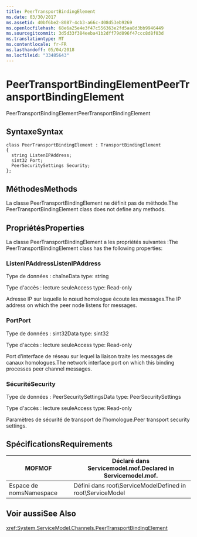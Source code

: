 ```yaml
---
title: PeerTransportBindingElement
ms.date: 03/30/2017
ms.assetid: 40bf6be2-8087-4cb3-a66c-408d53eb9269
ms.openlocfilehash: 68e6a25e4e3f47c556363e2fd5aa8d3bb9946449
ms.sourcegitcommit: 3d5d33f384eeba41b2dff79d096f47ccc8d8f03d
ms.translationtype: MT
ms.contentlocale: fr-FR
ms.lasthandoff: 05/04/2018
ms.locfileid: "33485643"
---
```

# <a name="peertransportbindingelement"></a><span data-ttu-id="f6bf1-102">PeerTransportBindingElement</span><span class="sxs-lookup"><span data-stu-id="f6bf1-102">PeerTransportBindingElement</span></span>
<span data-ttu-id="f6bf1-103">PeerTransportBindingElement</span><span class="sxs-lookup"><span data-stu-id="f6bf1-103">PeerTransportBindingElement</span></span>  
  
## <a name="syntax"></a><span data-ttu-id="f6bf1-104">Syntaxe</span><span class="sxs-lookup"><span data-stu-id="f6bf1-104">Syntax</span></span>  
  
```  
class PeerTransportBindingElement : TransportBindingElement  
{  
  string ListenIPAddress;  
  sint32 Port;  
  PeerSecuritySettings Security;  
};  
```  
  
## <a name="methods"></a><span data-ttu-id="f6bf1-105">Méthodes</span><span class="sxs-lookup"><span data-stu-id="f6bf1-105">Methods</span></span>  
 <span data-ttu-id="f6bf1-106">La classe PeerTransportBindingElement ne définit pas de méthode.</span><span class="sxs-lookup"><span data-stu-id="f6bf1-106">The PeerTransportBindingElement class does not define any methods.</span></span>  
  
## <a name="properties"></a><span data-ttu-id="f6bf1-107">Propriétés</span><span class="sxs-lookup"><span data-stu-id="f6bf1-107">Properties</span></span>  
 <span data-ttu-id="f6bf1-108">La classe PeerTransportBindingElement a les propriétés suivantes :</span><span class="sxs-lookup"><span data-stu-id="f6bf1-108">The PeerTransportBindingElement class has the following properties:</span></span>  
  
### <a name="listenipaddress"></a><span data-ttu-id="f6bf1-109">ListenIPAddress</span><span class="sxs-lookup"><span data-stu-id="f6bf1-109">ListenIPAddress</span></span>  
 <span data-ttu-id="f6bf1-110">Type de données : chaîne</span><span class="sxs-lookup"><span data-stu-id="f6bf1-110">Data type: string</span></span>  
  
 <span data-ttu-id="f6bf1-111">Type d'accès : lecture seule</span><span class="sxs-lookup"><span data-stu-id="f6bf1-111">Access type: Read-only</span></span>  
  
 <span data-ttu-id="f6bf1-112">Adresse IP sur laquelle le nœud homologue écoute les messages.</span><span class="sxs-lookup"><span data-stu-id="f6bf1-112">The IP address on which the peer node listens for messages.</span></span>  
  
### <a name="port"></a><span data-ttu-id="f6bf1-113">Port</span><span class="sxs-lookup"><span data-stu-id="f6bf1-113">Port</span></span>  
 <span data-ttu-id="f6bf1-114">Type de données : sint32</span><span class="sxs-lookup"><span data-stu-id="f6bf1-114">Data type: sint32</span></span>  
  
 <span data-ttu-id="f6bf1-115">Type d'accès : lecture seule</span><span class="sxs-lookup"><span data-stu-id="f6bf1-115">Access type: Read-only</span></span>  
  
 <span data-ttu-id="f6bf1-116">Port d’interface de réseau sur lequel la liaison traite les messages de canaux homologues.</span><span class="sxs-lookup"><span data-stu-id="f6bf1-116">The network interface port on which this binding processes peer channel messages.</span></span>  
  
### <a name="security"></a><span data-ttu-id="f6bf1-117">Sécurité</span><span class="sxs-lookup"><span data-stu-id="f6bf1-117">Security</span></span>  
 <span data-ttu-id="f6bf1-118">Type de données : PeerSecuritySettings</span><span class="sxs-lookup"><span data-stu-id="f6bf1-118">Data type: PeerSecuritySettings</span></span>  
  
 <span data-ttu-id="f6bf1-119">Type d'accès : lecture seule</span><span class="sxs-lookup"><span data-stu-id="f6bf1-119">Access type: Read-only</span></span>  
  
 <span data-ttu-id="f6bf1-120">Paramètres de sécurité de transport de l'homologue.</span><span class="sxs-lookup"><span data-stu-id="f6bf1-120">Peer transport security settings.</span></span>  
  
## <a name="requirements"></a><span data-ttu-id="f6bf1-121">Spécifications</span><span class="sxs-lookup"><span data-stu-id="f6bf1-121">Requirements</span></span>  
  
|<span data-ttu-id="f6bf1-122">MOF</span><span class="sxs-lookup"><span data-stu-id="f6bf1-122">MOF</span></span>|<span data-ttu-id="f6bf1-123">Déclaré dans Servicemodel.mof.</span><span class="sxs-lookup"><span data-stu-id="f6bf1-123">Declared in Servicemodel.mof.</span></span>|  
|---------|-----------------------------------|  
|<span data-ttu-id="f6bf1-124">Espace de noms</span><span class="sxs-lookup"><span data-stu-id="f6bf1-124">Namespace</span></span>|<span data-ttu-id="f6bf1-125">Défini dans root\ServiceModel</span><span class="sxs-lookup"><span data-stu-id="f6bf1-125">Defined in root\ServiceModel</span></span>|  
  
## <a name="see-also"></a><span data-ttu-id="f6bf1-126">Voir aussi</span><span class="sxs-lookup"><span data-stu-id="f6bf1-126">See Also</span></span>  
 <xref:System.ServiceModel.Channels.PeerTransportBindingElement>
